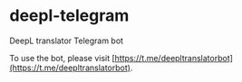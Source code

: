 # deepl-telegram
DeepL translator Telegram bot

To use the bot, please visit [https://t.me/deepltranslatorbot](https://t.me/deepltranslatorbot).
